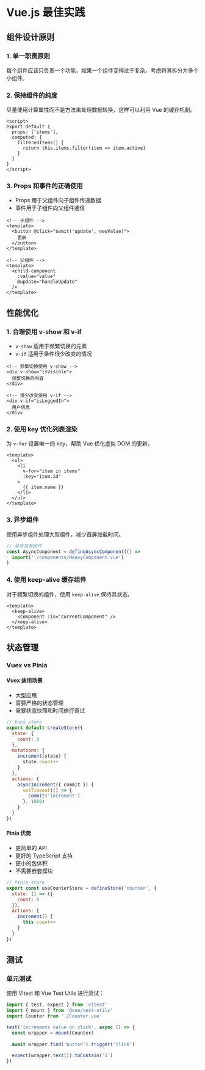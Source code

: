 # Vue.js 最佳实践

## 组件设计原则

### 1. 单一职责原则
每个组件应该只负责一个功能。如果一个组件变得过于复杂，考虑将其拆分为多个小组件。

### 2. 保持组件的纯度
尽量使用计算属性而不是方法来处理数据转换，这样可以利用 Vue 的缓存机制。

```vue
<script>
export default {
  props: ['items'],
  computed: {
    filteredItems() {
      return this.items.filter(item => item.active)
    }
  }
}
</script>
```

### 3. Props 和事件的正确使用
- Props 用于父组件向子组件传递数据
- 事件用于子组件向父组件通信

```vue
<!-- 子组件 -->
<template>
  <button @click="$emit('update', newValue)">
    更新
  </button>
</template>

<!-- 父组件 -->
<template>
  <child-component
    :value="value"
    @update="handleUpdate"
  />
</template>
```

## 性能优化

### 1. 合理使用 v-show 和 v-if
- `v-show` 适用于频繁切换的元素
- `v-if` 适用于条件很少改变的情况

```vue
<!-- 频繁切换使用 v-show -->
<div v-show="isVisible">
  频繁切换的内容
</div>

<!-- 很少改变使用 v-if -->
<div v-if="isLoggedIn">
  用户信息
</div>
```

### 2. 使用 key 优化列表渲染
为 `v-for` 设置唯一的 key，帮助 Vue 优化虚拟 DOM 的更新。

```vue
<template>
  <ul>
    <li
      v-for="item in items"
      :key="item.id"
    >
      {{ item.name }}
    </li>
  </ul>
</template>
```

### 3. 异步组件
使用异步组件处理大型组件，减少首屏加载时间。

```javascript
// 异步加载组件
const AsyncComponent = defineAsyncComponent(() =>
  import('./components/HeavyComponent.vue')
)
```

### 4. 使用 keep-alive 缓存组件
对于频繁切换的组件，使用 `keep-alive` 保持其状态。

```vue
<template>
  <keep-alive>
    <component :is="currentComponent" />
  </keep-alive>
</template>
```

## 状态管理

### Vuex vs Pinia

#### Vuex 适用场景
- 大型应用
- 需要严格的状态管理
- 需要状态快照和时间旅行调试

```javascript
// Vuex store
export default createStore({
  state: {
    count: 0
  },
  mutations: {
    increment(state) {
      state.count++
    }
  },
  actions: {
    asyncIncrement({ commit }) {
      setTimeout(() => {
        commit('increment')
      }, 1000)
    }
  }
})
```

#### Pinia 优势
- 更简单的 API
- 更好的 TypeScript 支持
- 更小的包体积
- 不需要嵌套模块

```javascript
// Pinia store
export const useCounterStore = defineStore('counter', {
  state: () => ({
    count: 0
  }),
  actions: {
    increment() {
      this.count++
    }
  }
})
```

## 测试

### 单元测试
使用 Vitest 和 Vue Test Utils 进行测试：

```javascript
import { test, expect } from 'vitest'
import { mount } from '@vue/test-utils'
import Counter from './Counter.vue'

test('increments value on click', async () => {
  const wrapper = mount(Counter)
  
  await wrapper.find('button').trigger('click')
  
  expect(wrapper.text()).toContain('1')
}) 
